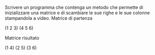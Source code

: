Scrivere un programma che contenga un metodo che permette di inizializzare una matrice e di scambiare le sue righe e le sue colonne stampandola a video. Matrice di partenza

(1 2 3)
(4 5 6)

Matrice risultato

 (1 4)
 (2 5)
 (3 6)
